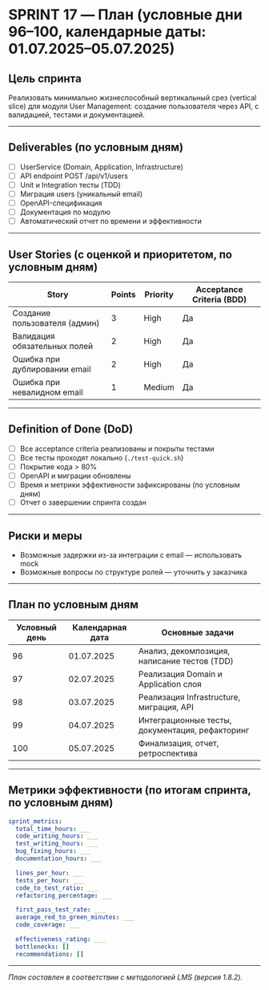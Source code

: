 # SPRINT 17 — План (условные дни 96–100, календарные даты: 01.07.2025–05.07.2025)

## Цель спринта
Реализовать минимально жизнеспособный вертикальный срез (vertical slice) для модуля User Management: создание пользователя через API, с валидацией, тестами и документацией.

---

## Deliverables (по условным дням)

- [ ] UserService (Domain, Application, Infrastructure)
- [ ] API endpoint POST /api/v1/users
- [ ] Unit и Integration тесты (TDD)
- [ ] Миграция users (уникальный email)
- [ ] OpenAPI-спецификация
- [ ] Документация по модулю
- [ ] Автоматический отчет по времени и эффективности

---

## User Stories (с оценкой и приоритетом, по условным дням)

| Story                                      | Points | Priority | Acceptance Criteria (BDD) |
|--------------------------------------------|--------|----------|--------------------------|
| Создание пользователя (админ)              |   3    | High     | Да                       |
| Валидация обязательных полей               |   2    | High     | Да                       |
| Ошибка при дублировании email              |   2    | High     | Да                       |
| Ошибка при невалидном email                |   1    | Medium   | Да                       |

---

## Definition of Done (DoD)

- [ ] Все acceptance criteria реализованы и покрыты тестами
- [ ] Все тесты проходят локально (`./test-quick.sh`)
- [ ] Покрытие кода > 80%
- [ ] OpenAPI и миграции обновлены
- [ ] Время и метрики эффективности зафиксированы (по условным дням)
- [ ] Отчет о завершении спринта создан

---

## Риски и меры

- Возможные задержки из-за интеграции с email — использовать mock
- Возможные вопросы по структуре ролей — уточнить у заказчика

---

## План по условным дням

| Условный день | Календарная дата | Основные задачи                                  |
|--------------|------------------|-------------------------------------------------|
| 96           | 01.07.2025       | Анализ, декомпозиция, написание тестов (TDD)     |
| 97           | 02.07.2025       | Реализация Domain и Application слоя             |
| 98           | 03.07.2025       | Реализация Infrastructure, миграция, API         |
| 99           | 04.07.2025       | Интеграционные тесты, документация, рефакторинг  |
| 100          | 05.07.2025       | Финализация, отчет, ретроспектива                |

---

## Метрики эффективности (по итогам спринта, по условным дням)

```yaml
sprint_metrics:
  total_time_hours: ___
  code_writing_hours: ___
  test_writing_hours: ___
  bug_fixing_hours: ___
  documentation_hours: ___

  lines_per_hour: ___
  tests_per_hour: ___
  code_to_test_ratio: ___
  refactoring_percentage: ___

  first_pass_test_rate: ___
  average_red_to_green_minutes: ___
  code_coverage: ___

  effectiveness_rating: ___
  bottlenecks: []
  recommendations: []
```

---

*План составлен в соответствии с методологией LMS (версия 1.8.2).* 